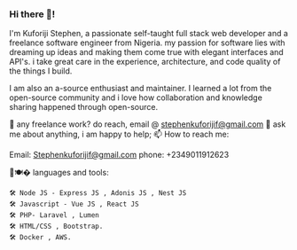 ### Hi there 👋!


I'm Kuforiji Stephen, a passionate self-taught full stack web developer and a freelance software engineer from Nigeria. my passion for software lies with dreaming up ideas and making them come true with elegant interfaces and API's. i take great care in the experience, architecture, and code quality of the things I build.

I am also an a-source enthusiast and maintainer. I learned a lot from the open-source community and i love how collaboration and knowledge sharing happened through open-source.


💼 any freelance work? do reach, email @ stephenkuforijif@gmail.com
💬 ask me about anything, i am happy to help;
📫 How to reach me:

  Email: Stephenkuforijif@gmail.com
  phone: +2349011912623

🌂🍽� languages and tools:

    🛠 Node JS - Express JS , Adonis JS , Nest JS
    🛠 Javascript - Vue JS , React JS
    🛠 PHP- Laravel , Lumen
    🛠 HTML/CSS , Bootstrap.
    🛠 Docker , AWS.


         
         
<!--
**Stephenkuf/Stephenkuf** is a ✨ _special_ ✨ repository because its `README.md` (this file) appears on your GitHub profile.

Here are some ideas to get you started:

- 🔭 I’m currently working on ...
- 🌱 I’m currently learning ...
- 👯 I’m looking to collaborate on ...
- 🤔 I’m looking for help with ...
- 💬 Ask me about ...
- 📫 How to reach me: ...
- 😄 Pronouns: ...
- ⚡ Fun fact: ...
-->
